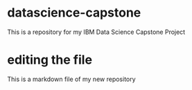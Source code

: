 # datascience-capstone
This is a repository for my IBM Data Science Capstone Project

# editing the file
This is a markdown file of my new repository
